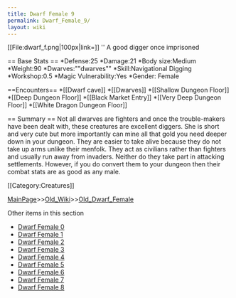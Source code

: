 ```yaml
---
title: Dwarf Female 9
permalink: Dwarf_Female_9/
layout: wiki
---
```

[[File:dwarf_f.png|100px|link=]] '' A good digger once imprisoned

== Base Stats ==
*Defense:25
*Damage:21
*Body size:Medium
*Weight:90
*Dwarves:&quot;&quot;dwarves&quot;&quot;
*Skill:Navigational Digging
*Workshop:0.5
*Magic Vulnerability:Yes
*Gender: Female

==Encounters==
*[[Dwarf cave]]
*[[Dwarves]]
*[[Shallow Dungeon Floor]]
*[[Deep Dungeon Floor]]
*[[Black Market Entry]]
*[[Very Deep Dungeon Floor]]
*[[White Dragon Dungeon Floor]]

== Summary ==
Not all dwarves are fighters and once the trouble-makers have been dealt with, these creatures are excellent diggers. She is short and very cute but more importantly can mine all that gold you need deeper down in your dungeon. They are easier to take alive because they do not take up arms unlike their menfolk. They act as civilians rather than fighters and usually run away from invaders. Neither do they take part in attacking settlements. However, if you do convert them to your dungeon then their combat stats are as good as any male.

[[Category:Creatures]]

[MainPage](/keeperrl_wiki/ "wikilink")>>[Old_Wiki](/keeperrl_wiki/Old_Wiki "wikilink")>>[Old_Dwarf_Female](/keeperrl_wiki/Old_Dwarf_Female "wikilink")

Other items in this section
-    [Dwarf Female 0](/keeperrl_wiki/Dwarf_Female_0 "wikilink")
-    [Dwarf Female 1](/keeperrl_wiki/Dwarf_Female_1 "wikilink")
-    [Dwarf Female 2](/keeperrl_wiki/Dwarf_Female_2 "wikilink")
-    [Dwarf Female 3](/keeperrl_wiki/Dwarf_Female_3 "wikilink")
-    [Dwarf Female 4](/keeperrl_wiki/Dwarf_Female_4 "wikilink")
-    [Dwarf Female 5](/keeperrl_wiki/Dwarf_Female_5 "wikilink")
-    [Dwarf Female 6](/keeperrl_wiki/Dwarf_Female_6 "wikilink")
-    [Dwarf Female 7](/keeperrl_wiki/Dwarf_Female_7 "wikilink")
-    [Dwarf Female 8](/keeperrl_wiki/Dwarf_Female_8 "wikilink")

